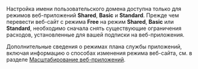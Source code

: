 Настройка имени пользовательского домена доступна только для режимов веб-приложений **Shared**, **Basic** и **Standard**. Прежде чем перевести веб-сайт с режима **Free** на режим **Shared**, **Basic** или **Standard**, необходимо сначала снять существующие ограничения расходов, установленные для вашей подписки на веб-приложения.

Дополнительные сведения о режимах плана службы приложений, включая информацию о способах изменения режима веб-сайта, см. в разделе [Масштабирование веб-приложений](../article/app-service-web/web-sites-scale.md).

<!---HONumber=Oct15_HO3-->